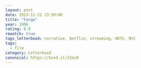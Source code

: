 ```yaml
---
layout: post 
date: 2013-11-22 23:59:00
title: "Fargo"
year: 1996
rating: 0.9
rewatch: true
tags_letterboxd: narrative, Netflix, streaming, HDTV, NYC
tags:
  - film
category: Letterboxd
canonical: https://boxd.it/23eu9
---
```

